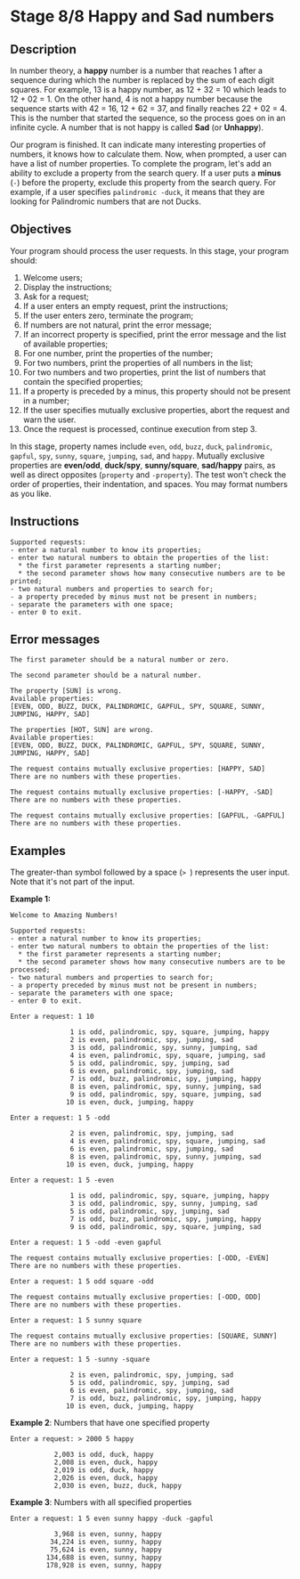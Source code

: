 # Stage 8/8 Happy and Sad numbers

## Description
In number theory, a **happy** number is a number that reaches 1 after a sequence during which the number is replaced by the sum of each digit squares. For example, 13 is a happy number, as 12 + 32 = 10 which leads to 12 + 02 = 1. On the other hand, 4 is not a happy number because the sequence starts with 42 = 16, 12 + 62 = 37, and finally reaches 22 + 02 = 4. This is the number that started the sequence, so the process goes on in an infinite cycle. A number that is not happy is called **Sad** (or **Unhappy**).

Our program is finished. It can indicate many interesting properties of numbers, it knows how to calculate them. Now, when prompted, a user can have a list of number properties. To complete the program, let's add an ability to exclude a property from the search query. If a user puts a **minus** (`-`) before the property, exclude this property from the search query. For example, if a user specifies `palindromic -duck`, it means that they are looking for Palindromic numbers that are not Ducks.

## Objectives
Your program should process the user requests. In this stage, your program should:

1. Welcome users;
2. Display the instructions;
3. Ask for a request;
4. If a user enters an empty request, print the instructions;
5. If the user enters zero, terminate the program;
6. If numbers are not natural, print the error message;
7. If an incorrect property is specified, print the error message and the list of available properties;
8. For one number, print the properties of the number;
9. For two numbers, print the properties of all numbers in the list;
10. For two numbers and two properties, print the list of numbers that contain the specified properties;
11. If a property is preceded by a minus, this property should not be present in a number;
12. If the user specifies mutually exclusive properties, abort the request and warn the user.
13. Once the request is processed, continue execution from step 3.

In this stage, property names include `even`, `odd`, `buzz`, `duck`, `palindromic`, `gapful`, `spy`, `sunny`, `square`, `jumping`, `sad`, and `happy`. Mutually exclusive properties are **even/odd**, **duck/spy**, **sunny/square**, **sad/happy** pairs, as well as direct opposites (`property` and `-property`). The test won't check the order of properties, their indentation, and spaces. You may format numbers as you like.

## Instructions

```text
Supported requests:
- enter a natural number to know its properties;
- enter two natural numbers to obtain the properties of the list:
  * the first parameter represents a starting number;
  * the second parameter shows how many consecutive numbers are to be printed;
- two natural numbers and properties to search for;
- a property preceded by minus must not be present in numbers;
- separate the parameters with one space;
- enter 0 to exit.
```

## Error messages
```text
The first parameter should be a natural number or zero.
```
```text
The second parameter should be a natural number.
```
```text
The property [SUN] is wrong.
Available properties:
[EVEN, ODD, BUZZ, DUCK, PALINDROMIC, GAPFUL, SPY, SQUARE, SUNNY, JUMPING, HAPPY, SAD]
```
```text
The properties [HOT, SUN] are wrong.
Available properties:
[EVEN, ODD, BUZZ, DUCK, PALINDROMIC, GAPFUL, SPY, SQUARE, SUNNY, JUMPING, HAPPY, SAD]
```
```text
The request contains mutually exclusive properties: [HAPPY, SAD]
There are no numbers with these properties.
```
```text
The request contains mutually exclusive properties: [-HAPPY, -SAD]
There are no numbers with these properties.
```
```text
The request contains mutually exclusive properties: [GAPFUL, -GAPFUL]
There are no numbers with these properties.
```

## Examples
The greater-than symbol followed by a space (`> `) represents the user input. Note that it's not part of the input.

**Example 1:**
```text
Welcome to Amazing Numbers!

Supported requests:
- enter a natural number to know its properties;
- enter two natural numbers to obtain the properties of the list:
  * the first parameter represents a starting number;
  * the second parameter shows how many consecutive numbers are to be processed;
- two natural numbers and properties to search for;
- a property preceded by minus must not be present in numbers;
- separate the parameters with one space;
- enter 0 to exit.

Enter a request: 1 10

               1 is odd, palindromic, spy, square, jumping, happy
               2 is even, palindromic, spy, jumping, sad
               3 is odd, palindromic, spy, sunny, jumping, sad
               4 is even, palindromic, spy, square, jumping, sad
               5 is odd, palindromic, spy, jumping, sad
               6 is even, palindromic, spy, jumping, sad
               7 is odd, buzz, palindromic, spy, jumping, happy
               8 is even, palindromic, spy, sunny, jumping, sad
               9 is odd, palindromic, spy, square, jumping, sad
              10 is even, duck, jumping, happy

Enter a request: 1 5 -odd

               2 is even, palindromic, spy, jumping, sad
               4 is even, palindromic, spy, square, jumping, sad
               6 is even, palindromic, spy, jumping, sad
               8 is even, palindromic, spy, sunny, jumping, sad
              10 is even, duck, jumping, happy

Enter a request: 1 5 -even

               1 is odd, palindromic, spy, square, jumping, happy
               3 is odd, palindromic, spy, sunny, jumping, sad
               5 is odd, palindromic, spy, jumping, sad
               7 is odd, buzz, palindromic, spy, jumping, happy
               9 is odd, palindromic, spy, square, jumping, sad

Enter a request: 1 5 -odd -even gapful

The request contains mutually exclusive properties: [-ODD, -EVEN]
There are no numbers with these properties.

Enter a request: 1 5 odd square -odd

The request contains mutually exclusive properties: [-ODD, ODD]
There are no numbers with these properties.

Enter a request: 1 5 sunny square

The request contains mutually exclusive properties: [SQUARE, SUNNY]
There are no numbers with these properties.

Enter a request: 1 5 -sunny -square

               2 is even, palindromic, spy, jumping, sad
               5 is odd, palindromic, spy, jumping, sad
               6 is even, palindromic, spy, jumping, sad
               7 is odd, buzz, palindromic, spy, jumping, happy
              10 is even, duck, jumping, happy
```

**Example 2**: Numbers that have one specified property
```text
Enter a request: > 2000 5 happy

           2,003 is odd, duck, happy
           2,008 is even, duck, happy
           2,019 is odd, duck, happy
           2,026 is even, duck, happy
           2,030 is even, buzz, duck, happy
```

**Example 3**: Numbers with all specified properties
```text
Enter a request: 1 5 even sunny happy -duck -gapful

           3,968 is even, sunny, happy
          34,224 is even, sunny, happy
          75,624 is even, sunny, happy
         134,688 is even, sunny, happy
         178,928 is even, sunny, happy
```
